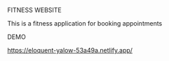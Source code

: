 FITNESS WEBSITE

This is a fitness application for booking appointments 


DEMO

https://eloquent-yalow-53a49a.netlify.app/
